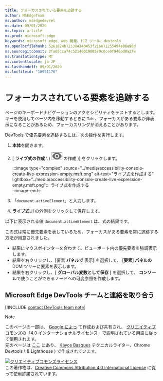 ```yaml
---
title: フォーカスされている要素を追跡する
author: MSEdgeTeam
ms.author: msedgedevrel
ms.date: 09/01/2020
ms.topic: article
ms.prod: microsoft-edge
keywords: microsoft edge、web 開発、f12 ツール、devtools
ms.openlocfilehash: 5261824b725384240453f216071255494e88e98d
ms.sourcegitcommit: 2fa65cca74c5214601900579c0ce9f946ad8a27e
ms.translationtype: MT
ms.contentlocale: ja-JP
ms.lasthandoff: 09/01/2020
ms.locfileid: "10991170"
---
```

<!-- Copyright Kayce Basques 

   Licensed under the Apache License, Version 2.0 (the "License");
   you may not use this file except in compliance with the License.
   You may obtain a copy of the License at

       https://www.apache.org/licenses/LICENSE-2.0

   Unless required by applicable law or agreed to in writing, software
   distributed under the License is distributed on an "AS IS" BASIS,
   WITHOUT WARRANTIES OR CONDITIONS OF ANY KIND, either express or implied.
   See the License for the specific language governing permissions and
   limitations under the License.  -->  

# フォーカスされている要素を追跡する  

ページのキーボードナビゲーションのアクセシビリティをテストするとします。  キーを使用してページ内を移動するときに `Tab` 、フォーカスがある要素が非表示になることがあるため、フォーカスリングが消えることがあります。  

DevTools で優先要素を追跡するには、次の操作を実行します。  

1.  **本体**を開きます。  
1.  [ **ライブ式の作成** \ ( ![ ライブ式 ][ImageCreateIcon] の作成 \)] をクリックします。  
    
    :::image type="complex" source="../media/accessibility-console-create-live-expression-empty.msft.png" alt-text="ライブ式を作成する" lightbox="../media/accessibility-console-create-live-expression-empty.msft.png":::
       ライブ式を作成する  
    :::image-end:::  
    
1.  「`document.activeElement`」と入力します。  
1.  **ライブ式**UI の外側をクリックして保存します。  
    
以下に表示される値 `document.activeElement` は、式の結果です。  

この式は常に優先要素を表しているため、フォーカスがある要素を常に追跡する方法が用意されました。  

*   結果にマウスポインターを合わせて、ビューポート内の優先要素を強調表示します。  
*   結果を右クリックし、[要素 **パネルで** 表示] を選択して、 **[要素] パネルの** DOM ツリーに要素を表示します。  
*   結果を右クリックし、[ **グローバル変数として保存** ] を選択して、 **コンソール**で使うことができるノードへの可変参照を作成します。  

## Microsoft Edge DevTools チームと連絡を取り合う  

[!INCLUDE [contact DevTools team note](../includes/contact-devtools-team-note.md)]  

<!-- image links -->  

[ImageCreateIcon]: ../media/create-live-expression-icon.msft.png  

<!-- links -->  

> [!NOTE]
> このページの一部は、 [Google によっ][GoogleSitePolicies] て作成および共有され、 [クリエイティブコモンズの「4.0 インターナショナルライセンス][CCA4IL]」で説明されている用語に従って使用されます。  
> 元のページは [ここ](https://developers.google.com/web/tools/chrome-devtools/accessibility/focus) にあり、 [Kayce Basques][KayceBasques] テクニカルライター、Chrome Devtools \ & Lighthouse \) で作成されています。  

[![クリエイティブコモンズライセンス][CCby4Image]][CCA4IL]  
この著作物は、[Creative Commons Attribution 4.0 International License][CCA4IL] に従って使用許諾されています。  

[CCA4IL]: https://creativecommons.org/licenses/by/4.0  
[CCby4Image]: https://i.creativecommons.org/l/by/4.0/88x31.png  
[GoogleSitePolicies]: https://developers.google.com/terms/site-policies  
[KayceBasques]: https://developers.google.com/web/resources/contributors/kaycebasques  
